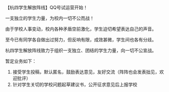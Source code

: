 【杭四学生解放阵线】QQ号试运营开始！

一支独立的学生力量，为校内一切不公而战！



由于学校人事变动，校内各种矛盾空前激化，学生迫切希望表达自己的声音。

至今已有同学各自做出过努力，但反响有限，成效甚微，学生间也各有分歧。

杭四学生解放阵线致力于组织一支独立、团结的学生力量，向一切不公宣战。



暂定业务如下：

1. 接受学生投稿，默认匿名，鼓励表达意见，友好交流（阵阵也会发表拙见，欢迎批评）
2. 针对学生关切的学校问题起草建议书，公开征求意见后上报学校